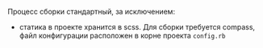 Процесс сборки стандартный, за исключением:

* статика в проекте хранится в scss. Для сборки требуется compass, файл конфигурации расположен в корне проекта `config.rb`